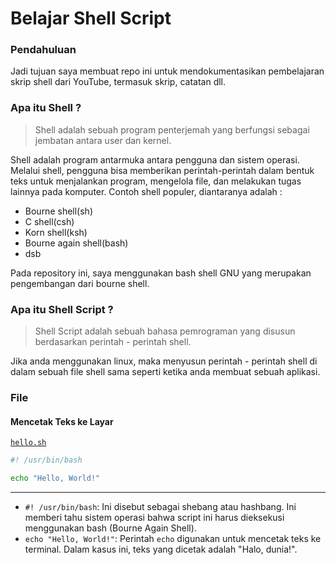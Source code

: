# Belajar Shell Script

### Pendahuluan
Jadi tujuan saya membuat repo ini untuk mendokumentasikan pembelajaran skrip shell dari YouTube, termasuk skrip, catatan dll.

### Apa itu Shell ?

> Shell adalah sebuah program penterjemah yang berfungsi sebagai jembatan antara user dan kernel.

Shell adalah program antarmuka antara pengguna dan sistem operasi. Melalui shell, pengguna bisa memberikan perintah-perintah dalam bentuk teks untuk menjalankan program, mengelola file, dan melakukan tugas lainnya pada komputer. Contoh shell populer, diantaranya adalah :

- Bourne shell(sh)
- C shell(csh)
- Korn shell(ksh)
- Bourne again shell(bash)
- dsb

Pada repository ini, saya menggunakan bash shell GNU yang merupakan pengembangan dari bourne shell.

### Apa itu Shell Script ?

> Shell Script adalah sebuah bahasa pemrograman yang disusun berdasarkan perintah - perintah shell.

Jika anda menggunakan linux, maka menyusun perintah - perintah shell di dalam sebuah file shell sama seperti ketika anda membuat sebuah aplikasi.

### File

#### Mencetak Teks ke Layar

[`hello.sh`](hello.sh)

```bash
#! /usr/bin/bash

echo "Hello, World!"
```
---
- `#! /usr/bin/bash`: Ini disebut sebagai shebang atau hashbang. Ini memberi tahu sistem operasi bahwa script ini harus dieksekusi menggunakan bash (Bourne Again Shell).
- `echo "Hello, World!"`: Perintah `echo` digunakan untuk mencetak teks ke terminal. Dalam kasus ini, teks yang dicetak adalah "Halo, dunia!".
